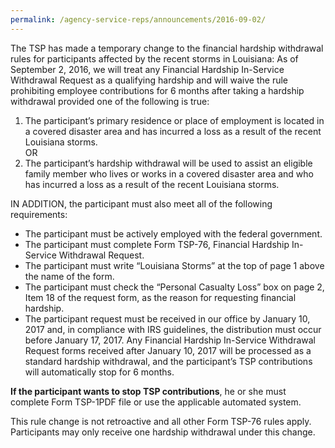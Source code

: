 ```yaml
---
permalink: /agency-service-reps/announcements/2016-09-02/
---
```


The TSP has made a temporary change to the financial hardship withdrawal rules for participants affected by the recent storms in Louisiana: As of September 2, 2016, we will treat any Financial Hardship In-Service Withdrawal Request as a qualifying hardship and will waive the rule prohibiting employee contributions for 6 months after taking a hardship withdrawal provided one of the following is true:

1. The participant’s primary residence or place of employment is located in a covered disaster area and has incurred a loss as a result of the recent Louisiana storms.<br>OR</br>
2. The participant’s hardship withdrawal will be used to assist an eligible family member who lives or works in a covered disaster area and who has incurred a loss as a result of the recent Louisiana storms.

IN ADDITION, the participant must also meet all of the following requirements:

- The participant must be actively employed with the federal government.
- The participant must complete Form TSP-76, Financial Hardship In-Service Withdrawal Request.
- The participant must write “Louisiana Storms” at the top of page 1 above the name of the form.
- The participant must check the “Personal Casualty Loss” box on page 2, Item 18 of the request form, as the reason for requesting financial hardship.
- The participant request must be received in our office by January 10, 2017 and, in compliance with IRS guidelines, the distribution must occur before January 17, 2017. Any Financial Hardship In-Service Withdrawal Request forms received after January 10, 2017 will be processed as a standard hardship withdrawal, and the participant’s TSP contributions will automatically stop for 6 months.

**If the participant wants to stop TSP contributions**, he or she must complete Form TSP-1PDF file or use the applicable automated system.

This rule change is not retroactive and all other Form TSP-76 rules apply. Participants may only receive one hardship withdrawal under this change.
